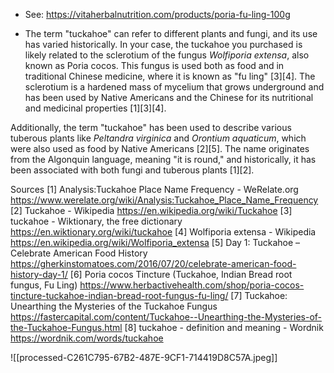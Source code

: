 - See: https://vitaherbalnutrition.com/products/poria-fu-ling-100g

- The term "tuckahoe" can refer to different plants and fungi, and its use has varied historically. In your case, the tuckahoe you purchased is likely related to the sclerotium of the fungus *Wolfiporia extensa*, also known as Poria cocos. This fungus is used both as food and in traditional Chinese medicine, where it is known as "fu ling" [3][4]. The sclerotium is a hardened mass of mycelium that grows underground and has been used by Native Americans and the Chinese for its nutritional and medicinal properties [1][3][4].

Additionally, the term "tuckahoe" has been used to describe various tuberous plants like *Peltandra virginica* and *Orontium aquaticum*, which were also used as food by Native Americans [2][5]. The name originates from the Algonquin language, meaning "it is round," and historically, it has been associated with both fungi and tuberous plants [1][2].

Sources
[1] Analysis:Tuckahoe Place Name Frequency - WeRelate.org https://www.werelate.org/wiki/Analysis:Tuckahoe_Place_Name_Frequency
[2] Tuckahoe - Wikipedia https://en.wikipedia.org/wiki/Tuckahoe
[3] tuckahoe - Wiktionary, the free dictionary https://en.wiktionary.org/wiki/tuckahoe
[4] Wolfiporia extensa - Wikipedia https://en.wikipedia.org/wiki/Wolfiporia_extensa
[5] Day 1: Tuckahoe – Celebrate American Food History https://gherkinstomatoes.com/2016/07/20/celebrate-american-food-history-day-1/
[6] Poria cocos Tincture (Tuckahoe, Indian Bread root fungus, Fu Ling) https://www.herbactivehealth.com/shop/poria-cocos-tincture-tuckahoe-indian-bread-root-fungus-fu-ling/
[7] Tuckahoe: Unearthing the Mysteries of the Tuckahoe Fungus https://fastercapital.com/content/Tuckahoe--Unearthing-the-Mysteries-of-the-Tuckahoe-Fungus.html
[8] tuckahoe - definition and meaning - Wordnik https://wordnik.com/words/tuckahoe

![[processed-C261C795-67B2-487E-9CF1-714419D8C57A.jpeg]]
